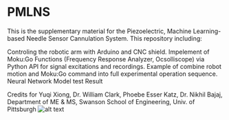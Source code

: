 # PMLNS

This is the supplementary material for the Piezoelectric, Machine Learning-based Needle Sensor Cannulation System.
This repository including:

Controling the robotic arm with Arduino and CNC shield.
Impelement of Moku:Go Functions (Frequency Response Analyzer, Ocsolliscope) via Python API for signal excitations and recordings.
Example of combine robot motion and Moku:Go command into full experimental operation sequence.
Neural Network Model test Result

Credits for Yuqi Xiong, Dr. William Clark, Phoebe Esser Katz, Dr. Nikhil Bajaj, Department of ME & MS, Swanson School of Engineering, Univ. of Pittsburgh
![alt text](PMLNS/Test-Environment/RoboticArm.png)
